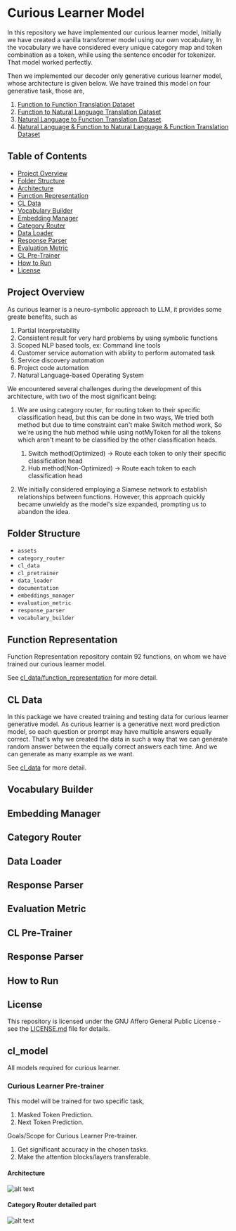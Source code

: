 # Curious Learner Model

In this repository we have implemented our curious learner model, Initially we have
created a vanilla transformer model using our own vocabulary, In the vocabulary we have
considered every unique category map and token combination as a token, while using the 
sentence encoder for tokenizer. That model worked perfectly.  

Then we implemented our decoder only generative curious learner model, whose architecture
is given below. We have trained this model on four generative task, those are,

1. [Function to Function Translation Dataset](cl_data/func_func) 
2. [Function to Natural Language Translation Dataset](cl_data/func_nl)
3. [Natural Language to Function Translation Dataset](cl_data/nl_func)
4. [Natural Language & Function to Natural Language & Function Translation Dataset](cl_data/nlf_nlf)

## Table of Contents

- [Project Overview](#project-overview)
- [Folder Structure](#folder-structure)
- [Architecture](#architecture)
- [Function Representation](#function-representation)
- [CL Data](#CL-Data)
- [Vocabulary Builder](#vocabulary-Builder)
- [Embedding Manager](#Embedding-Manager)
- [Category Router](#Category-Router)
- [Data Loader](#Data-Loader)
- [Response Parser](#Response-Parser)
- [Evaluation Metric](#Evaluation-Metric)
- [CL Pre-Trainer](#CL-Pre-Trainer)
- [How to Run](#how-to-run)
- [License](#license)

## Project Overview

As curious learner is a neuro-symbolic approach to LLM, it provides some greate benefits, such as
1. Partial Interpretability
2. Consistent result for very hard problems by using symbolic functions
3. Scoped NLP based tools, ex: Command line tools
4. Customer service automation with ability to perform automated task
5. Service discovery automation
6. Project code automation
7. Natural Language-based Operating System

We encountered several challenges during the development of this architecture, with two of the most significant being:

1. We are using category router, for routing token to their specific classification head, but this can be done in
two ways, We tried both method but due to time constraint can't make Switch method work, So we're using the hub method 
while using notMyToken for all the tokens which aren't meant to be classified by the other classification heads.
   1. Switch method(Optimized) -> Route each token to only their specific classification head
   2. Hub method(Non-Optimized) -> Route each token to each classification head

2. We initially considered employing a Siamese network to establish relationships between functions. 
However, this approach quickly became unwieldy as the model's size expanded, prompting us to abandon the idea.


## Folder Structure

- `assets` 
- `category_router` 
- `cl_data` 
- `cl_pretrainer` 
- `data_loader` 
- `documentation` 
- `embeddings_manager` 
- `evaluation_metric` 
- `response_parser` 
- `vocabulary_builder` 

## Function Representation
Function Representation repository contain 92 functions, 
on whom we have trained our curious learner model.

See [cl_data/function_representation](cl_data/function_representation/README.md) for more detail.

## CL Data
In this package we have created training and testing data for curious learner generative model. As curious learner 
is a generative next word prediction model, so  each question or prompt may have multiple answers equally correct.
That's why we created the data in such a way that we can generate random answer between the equally correct answers 
each time. And we can generate as many example as we want.  

See [cl_data](cl_data/README.md) for more detail.

## Vocabulary Builder

## Embedding Manager

## Category Router

## Data Loader

## Response Parser

## Evaluation Metric

## CL Pre-Trainer

## Response Parser

## How to Run

## License
This repository is licensed under the GNU Affero General Public License - see the [LICENSE.md](LICENSE) file for details.

## cl_model
All models required for curious learner.

### Curious Learner Pre-trainer
This model will be trained for two specific task, 
1. Masked Token Prediction.
2. Next Token Prediction.

Goals/Scope for Curious Learner Pre-trainer.
1. Get significant accuracy in the chosen tasks.
2. Make the attention blocks/layers transferable.

#### Architecture
<img src="./assets/curious_learner_pretrainer_new.png" alt="alt text">

#### Category Router detailed part
<img src="assets/detailed_architecture_simple.png" alt="alt text">



